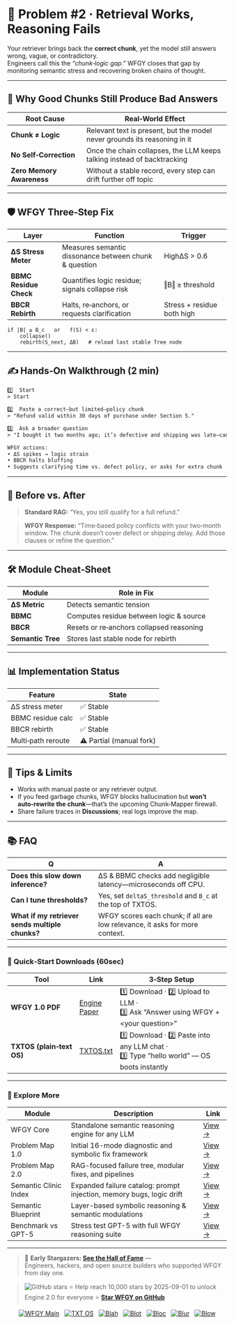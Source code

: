 # 📒 Problem #2 · Retrieval Works, Reasoning Fails

Your retriever brings back the **correct chunk**, yet the model still answers wrong, vague, or contradictory.  
Engineers call this the _“chunk‑logic gap.”_ WFGY closes that gap by monitoring semantic stress and recovering broken chains of thought.

---

## 🤔 Why Good Chunks Still Produce Bad Answers

| Root Cause | Real‑World Effect |
|------------|------------------|
| **Chunk ≠ Logic** | Relevant text is present, but the model never grounds its reasoning in it |
| **No Self‑Correction** | Once the chain collapses, the LLM keeps talking instead of backtracking |
| **Zero Memory Awareness** | Without a stable record, every step can drift further off topic |

---

## 🛡️ WFGY Three‑Step Fix

| Layer | Function | Trigger |
|-------|----------|---------|
| **ΔS Stress Meter** | Measures semantic dissonance between chunk & question | HighΔS > 0.6 |
| **BBMC Residue Check** | Quantifies logic residue; signals collapse risk | ‖B‖ ≥ threshold |
| **BBCR Rebirth** | Halts, re‑anchors, or requests clarification | Stress + residue both high |

```text
if |B| ≥ B_c   or   f(S) < ε:
    collapse()
    rebirth(S_next, ΔB)   # reload last stable Tree node
````

---

## ✍️ Hands‑On Walkthrough (2 min)

```txt
1️⃣  Start
> Start

2️⃣  Paste a correct—but limited—policy chunk
> "Refund valid within 30 days of purchase under Section 5."

3️⃣  Ask a broader question
> "I bought it two months ago; it’s defective and shipping was late—can I refund?"

WFGY actions:
• ΔS spikes → logic strain  
• BBCR halts bluffing  
• Suggests clarifying time vs. defect policy, or asks for extra chunk
```

---

## 🔬 Before vs. After

> **Standard RAG:**
> “Yes, you still qualify for a full refund.”

> **WFGY Response:**
> “Time‑based policy conflicts with your two‑month window.
> The chunk doesn’t cover defect or shipping delay. Add those clauses or refine the question.”

---

## 🛠 Module Cheat‑Sheet

| Module            | Role in Fix                              |
| ----------------- | ---------------------------------------- |
| **ΔS Metric**     | Detects semantic tension                 |
| **BBMC**          | Computes residue between logic & source  |
| **BBCR**          | Resets or re‑anchors collapsed reasoning |
| **Semantic Tree** | Stores last stable node for rebirth      |

---

## 📊 Implementation Status

| Feature            | State                    |
| ------------------ | ------------------------ |
| ΔS stress meter    | ✅ Stable                 |
| BBMC residue calc  | ✅ Stable                 |
| BBCR rebirth       | ✅ Stable                 |
| Multi‑path reroute | ⚠️ Partial (manual fork) |

---

## 📝 Tips & Limits

* Works with manual paste or any retriever output.
* If you feed garbage chunks, WFGY blocks hallucination but **won’t auto‑rewrite the chunk**—that’s the upcoming Chunk‑Mapper firewall.
* Share failure traces in **Discussions**; real logs improve the map.

---

## 📚 FAQ

| Q                                               | A                                                                           |
| ----------------------------------------------- | --------------------------------------------------------------------------- |
| **Does this slow down inference?**              | ΔS & BBMC checks add negligible latency—microseconds off CPU.               |
| **Can I tune thresholds?**                      | Yes, set `deltaS_threshold` and `B_c` at the top of TXTOS.                  |
| **What if my retriever sends multiple chunks?** | WFGY scores each chunk; if all are low relevance, it asks for more context. |

---

### 🔗 Quick‑Start Downloads (60sec)

| Tool                       | Link                                                | 3‑Step Setup                                                                             |
| -------------------------- | --------------------------------------------------- | ---------------------------------------------------------------------------------------- |
| **WFGY 1.0 PDF**           | [Engine Paper](https://zenodo.org/records/15630969) | 1️⃣ Download · 2️⃣ Upload to LLM · 3️⃣ Ask “Answer using WFGY +\<your question>”        |
| **TXTOS (plain‑text OS)** | [TXTOS.txt](https://zenodo.org/records/15788557)    | 1️⃣ Download · 2️⃣ Paste into any LLM chat · 3️⃣ Type “hello world” — OS boots instantly |

---

### 🧭 Explore More

| Module                | Description                                              | Link     |
|-----------------------|----------------------------------------------------------|----------|
| WFGY Core             | Standalone semantic reasoning engine for any LLM         | [View →](https://github.com/onestardao/WFGY/tree/main/core/README.md) |
| Problem Map 1.0       | Initial 16-mode diagnostic and symbolic fix framework    | [View →](https://github.com/onestardao/WFGY/tree/main/ProblemMap/README.md) |
| Problem Map 2.0       | RAG-focused failure tree, modular fixes, and pipelines   | [View →](https://github.com/onestardao/WFGY/blob/main/ProblemMap/rag-architecture-and-recovery.md) |
| Semantic Clinic Index | Expanded failure catalog: prompt injection, memory bugs, logic drift | [View →](https://github.com/onestardao/WFGY/blob/main/ProblemMap/SemanticClinicIndex.md) |
| Semantic Blueprint    | Layer-based symbolic reasoning & semantic modulations   | [View →](https://github.com/onestardao/WFGY/tree/main/SemanticBlueprint/README.md) |
| Benchmark vs GPT-5    | Stress test GPT-5 with full WFGY reasoning suite         | [View →](https://github.com/onestardao/WFGY/tree/main/benchmarks/benchmark-vs-gpt5/README.md) |
---

> 👑 **Early Stargazers: [See the Hall of Fame](https://github.com/onestardao/WFGY/tree/main/stargazers)** —  
> Engineers, hackers, and open source builders who supported WFGY from day one.

> <img src="https://img.shields.io/github/stars/onestardao/WFGY?style=social" alt="GitHub stars"> ⭐ Help reach 10,000 stars by 2025-09-01 to unlock Engine 2.0 for everyone  ⭐ <strong><a href="https://github.com/onestardao/WFGY">Star WFGY on GitHub</a></strong>


<div align="center">

[![WFGY Main](https://img.shields.io/badge/WFGY-Main-red?style=flat-square)](https://github.com/onestardao/WFGY)
&nbsp;
[![TXT OS](https://img.shields.io/badge/TXT%20OS-Reasoning%20OS-orange?style=flat-square)](https://github.com/onestardao/WFGY/tree/main/OS)
&nbsp;
[![Blah](https://img.shields.io/badge/Blah-Semantic%20Embed-yellow?style=flat-square)](https://github.com/onestardao/WFGY/tree/main/OS/BlahBlahBlah)
&nbsp;
[![Blot](https://img.shields.io/badge/Blot-Persona%20Core-green?style=flat-square)](https://github.com/onestardao/WFGY/tree/main/OS/BlotBlotBlot)
&nbsp;
[![Bloc](https://img.shields.io/badge/Bloc-Reasoning%20Compiler-blue?style=flat-square)](https://github.com/onestardao/WFGY/tree/main/OS/BlocBlocBloc)
&nbsp;
[![Blur](https://img.shields.io/badge/Blur-Text2Image%20Engine-navy?style=flat-square)](https://github.com/onestardao/WFGY/tree/main/OS/BlurBlurBlur)
&nbsp;
[![Blow](https://img.shields.io/badge/Blow-Game%20Logic-purple?style=flat-square)](https://github.com/onestardao/WFGY/tree/main/OS/BlowBlowBlow)

</div>

